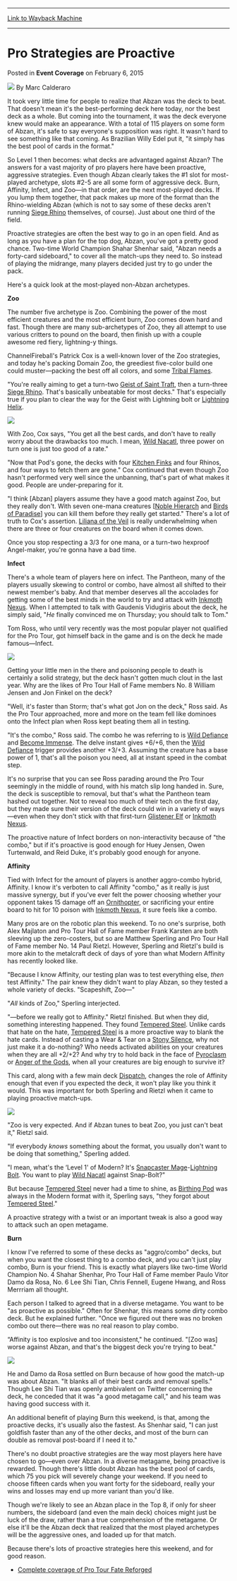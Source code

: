 
---
[Link to Wayback Machine](https://web.archive.org/web/20150209074241/http://magic.wizards.com/en/events/coverage/ptfrf/pro-strategies-are-proactive-2015-02-06)

[_metadata_:author]:- "Marc Calderaro"
[_metadata_:description]:- "It took very little time for people to realize that Abzan was the deck to beat. That doesn't mean it's the best-performing deck here today, nor the best deck as a whole. But coming into the tournament, it was the deck everyone knew would make an appearance. With a total of 115 players on some form of Abzan, it's safe to say everyone's supposition was right. It wasn't hard to see something like that coming. As Brazilian Willy Edel put it, `it simply has the best pool of cards in the format.`"
[_metadata_:generator]:- "Drupal 7 (http://drupal.org)"
[_metadata_:node]:- "344481"
[_metadata_:publish_date]:- "2015-02-06"
[_metadata_:source]:- "div-main-content"
[_metadata_:title]:- "Pro Strategies are Proactive"
[_metadata_:wayback_capture_timestamp]:- "2015-02-09 07:42:41"
[_metadata_:wayback_raw_url]:- "https://web.archive.org/web/20150209074241id_/http://magic.wizards.com/en/events/coverage/ptfrf/pro-strategies-are-proactive-2015-02-06"
[_metadata_:wayback_url]:- "http://magic.wizards.com/en/events/coverage/ptfrf/pro-strategies-are-proactive-2015-02-06"
---


Pro Strategies are Proactive
============================



 Posted in **Event Coverage**
 on February 6, 2015 






![](https://media.magic.wizards.com/styles/auth_small/public/images/person/calderaro.jpg)
By Marc Calderaro










It took very little time for people to realize that Abzan was the deck to beat. That doesn't mean it's the best-performing deck here today, nor the best deck as a whole. But coming into the tournament, it was the deck everyone knew would make an appearance. With a total of 115 players on some form of Abzan, it's safe to say everyone's supposition was right. It wasn't hard to see something like that coming. As Brazilian Willy Edel put it, "it simply has the best pool of cards in the format."



So Level 1 then becomes: what decks are advantaged against Abzan? The answers for a vast majority of pro players here have been proactive, aggressive strategies. Even though Abzan clearly takes the #1 slot for most-played archetype, slots #2-5 are all some form of aggressive deck. Burn, Affinity, Infect, and Zoo—in that order, are the next most-played decks. If you lump them together, that pack makes up more of the format than the Rhino-wielding Abzan (which is not to say some of these decks aren't running [Siege Rhino](http://gatherer.wizards.com/Pages/Card/Details.aspx?name=Siege+Rhino) themselves, of course). Just about one third of the field.



Proactive strategies are often the best way to go in an open field. And as long as you have a plan for the top dog, Abzan, you've got a pretty good chance. Two-time World Champion Shahar Shenhar said, "Abzan needs a forty-card sideboard," to cover all the match-ups they need to. So instead of playing the midrange, many players decided just try to go under the pack.



Here's a quick look at the most-played non-Abzan archetypes.



**Zoo**



The number five archetype is Zoo. Combining the power of the most efficient creatures and the most efficient burn, Zoo comes down hard and fast. Though there are many sub-archetypes of Zoo, they all attempt to use various critters to pound on the board, then finish up with a couple awesome red fiery, lightning-y things.



ChannelFireball's Patrick Cox is a well-known lover of the Zoo strategies, and today he's packing Domain Zoo, the greediest five-color build one could muster—packing the best off all colors, and some [Tribal Flames](http://gatherer.wizards.com/Pages/Card/Details.aspx?name=Tribal+Flames).



"You're really aiming to get a turn-two [Geist of Saint Traft](http://gatherer.wizards.com/Pages/Card/Details.aspx?name=Geist+of+Saint+Traft), then a turn-three [Siege Rhino](http://gatherer.wizards.com/Pages/Card/Details.aspx?name=Siege+Rhino). That's basically unbeatable for most decks." That's especially true if you plan to clear the way for the Geist with Lightning bolt or [Lightning Helix](http://gatherer.wizards.com/Pages/Card/Details.aspx?name=Lightning+Helix).


![](https://media.wizards.com/2015/events/ptfrf/cox_zoo.jpg)  



With Zoo, Cox says, "You get all the best cards, and don't have to really worry about the drawbacks too much. I mean, [Wild Nacatl](http://gatherer.wizards.com/Pages/Card/Details.aspx?name=Wild+Nacatl), three power on turn one is just too good of a rate."



"Now that Pod's gone, the decks with four [Kitchen Finks](http://gatherer.wizards.com/Pages/Card/Details.aspx?name=Kitchen+Finks) and four Rhinos, and four ways to fetch them are gone." Cox continued that even though Zoo hasn't performed very well since the unbanning, that's part of what makes it good. People are under-preparing for it.



"I think [Abzan] players assume they have a good match against Zoo, but they really don't. With seven one-mana creatures [[Noble Hierarch](http://gatherer.wizards.com/Pages/Card/Details.aspx?name=Noble+Hierarch) and [Birds of Paradise](http://gatherer.wizards.com/Pages/Card/Details.aspx?name=Birds+of+Paradise)] you can kill them before they really get started." There's a lot of truth to Cox's assertion. [Liliana of the Veil](http://gatherer.wizards.com/Pages/Card/Details.aspx?name=Liliana+of+the+Veil) is really underwhelming when there are three or four creatures on the board when it comes down.



Once you stop respecting a 3/3 for one mana, or a turn-two hexproof Angel-maker, you're gonna have a bad time.



**Infect**



There's a whole team of players here on infect. The Pantheon, many of the players usually skewing to control or combo, have almost all shifted to their newest member's baby. And that member deserves all the accolades for getting some of the best minds in the world to try and attack with [Inkmoth Nexus](http://gatherer.wizards.com/Pages/Card/Details.aspx?name=Inkmoth+Nexus). When I attempted to talk with Gaudenis Vidugiris about the deck, he simply said, "*He* finally convinced me on Thursday; you should talk to Tom."



Tom Ross, who until very recently was the most popular player not qualified for the Pro Tour, got himself back in the game and is on the deck he made famous—Infect.


![](https://media.wizards.com/2015/events/ptfrf/ross_infect.jpg)  



Getting your little men in the there and poisoning people to death is certainly a solid strategy, but the deck hasn't gotten much clout in the last year. Why are the likes of Pro Tour Hall of Fame members No. 8 William Jensen and Jon Finkel on the deck?



"Well, it's faster than Storm; that's what got Jon on the deck," Ross said. As the Pro Tour approached, more and more on the team fell like dominoes onto the Infect plan when Ross kept beating them all in testing.



"It's the combo," Ross said. The combo he was referring to is [Wild Defiance](http://gatherer.wizards.com/Pages/Card/Details.aspx?name=Wild+Defiance) and [Become Immense](http://gatherer.wizards.com/Pages/Card/Details.aspx?name=Become+Immense). The delve instant gives +6/+6, then the [Wild Defiance](http://gatherer.wizards.com/Pages/Card/Details.aspx?name=Wild+Defiance) trigger provides another +3/+3. Assuming the creature has a base power of 1, that's all the poison you need, all at instant speed in the combat step.



It's no surprise that you can see Ross parading around the Pro Tour seemingly in the middle of round, with his match slip long handed in. Sure, the deck is susceptible to removal, but that's what the Pantheon team hashed out together. Not to reveal too much of their tech on the first day, but they made sure their version of the deck could win in a variety of ways—even when they don't stick with that first-turn [Glistener Elf](http://gatherer.wizards.com/Pages/Card/Details.aspx?name=Glistener+Elf) or [Inkmoth Nexus](http://gatherer.wizards.com/Pages/Card/Details.aspx?name=Inkmoth+Nexus).



The proactive nature of Infect borders on non-interactivity because of "the combo," but if it's proactive is good enough for Huey Jensen, Owen Turtenwald, and Reid Duke, it's probably good enough for anyone.



**Affinity**



Tied with Infect for the amount of players is another aggro-combo hybrid, Affinity. I know it's verboten to call Affinity "combo," as it really is just massive synergy, but if you've ever felt the power choosing whether your opponent takes 15 damage off an [Ornithopter](http://gatherer.wizards.com/Pages/Card/Details.aspx?name=Ornithopter), or sacrificing your entire board to hit for 10 poison with [Inkmoth Nexus](http://gatherer.wizards.com/Pages/Card/Details.aspx?name=Inkmoth+Nexus), it sure feels like a combo.



Many pros are on the robotic plan this weekend. To no one's surprise, both Alex Majlaton and Pro Tour Hall of Fame member Frank Karsten are both sleeving up the zero-costers, but so are Matthew Sperling and Pro Tour Hall of Fame member No. 14 Paul Rietzl. However, Sperling and Rietzl's build is more akin to the metalcraft deck of days of yore than what Modern Affinity has recently looked like.



"Because I know Affinity, our testing plan was to test everything else, *then* test Affinity." The pair knew they didn't want to play Abzan, so they tested a whole variety of decks. "Scapeshift, Zoo—"



"*All* kinds of Zoo," Sperling interjected.



"—before we really got to Affinity." Rietzl finished. But when they did, something interesting happened. They found [Tempered Steel](http://gatherer.wizards.com/Pages/Card/Details.aspx?name=Tempered+Steel). Unlike cards that hate on the hate, [Tempered Steel](http://gatherer.wizards.com/Pages/Card/Details.aspx?name=Tempered+Steel) is a more proactive way to blank the hate cards. Instead of casting a Wear & Tear on a [Stony Silence](http://gatherer.wizards.com/Pages/Card/Details.aspx?name=Stony+Silence), why not just make it a do-nothing? Who needs activated abilities on your creatures when they are all +2/+2? And why try to hold back in the face of [Pyroclasm](http://gatherer.wizards.com/Pages/Card/Details.aspx?name=Pyroclasm) or [Anger of the Gods](http://gatherer.wizards.com/Pages/Card/Details.aspx?name=Anger+of+the+Gods), when all your creatures are big enough to survive it?



This card, along with a few main deck [Dispatch](http://gatherer.wizards.com/Pages/Card/Details.aspx?name=Dispatch), changes the role of Affinity enough that even if you expected the deck, it won't play like you think it would. This was important for both Sperling and Rietzl when it came to playing proactive match-ups.


![](https://media.wizards.com/2015/events/ptfrf/rietzl_sperling_affinity.jpg)  



"Zoo is very expected. And if Abzan tunes to beat Zoo, you just can't beat it," Rietzl said.



"If everybody *knows* something about the format, you usually don't want to be doing that something," Sperling added.



"I mean, what's the ‘Level 1' of Modern? It's [Snapcaster Mage](http://gatherer.wizards.com/Pages/Card/Details.aspx?name=Snapcaster+Mage)-[Lightning Bolt](http://gatherer.wizards.com/Pages/Card/Details.aspx?name=Lightning+Bolt). You want to play [Wild Nacatl](http://gatherer.wizards.com/Pages/Card/Details.aspx?name=Wild+Nacatl) against Snap-Bolt?"



But because [Tempered Steel](http://gatherer.wizards.com/Pages/Card/Details.aspx?name=Tempered+Steel) never had a time to shine, as [Birthing Pod](http://gatherer.wizards.com/Pages/Card/Details.aspx?name=Birthing+Pod) was always in the Modern format with it, Sperling says, "they forgot about [Tempered Steel](http://gatherer.wizards.com/Pages/Card/Details.aspx?name=Tempered+Steel)."



A proactive strategy with a twist or an important tweak is also a good way to attack such an open metagame.



**Burn**



I know I've referred to some of these decks as "aggro/combo" decks, but when you want the closest thing to a combo deck, and you can't just play combo, Burn is your friend. This is exactly what players like two-time World Champion No. 4 Shahar Shenhar, Pro Tour Hall of Fame member Paulo Vitor Damo da Rosa, No. 6 Lee Shi Tian, Chris Fennell, Eugene Hwang, and Ross Merrriam all thought.



Each person I talked to agreed that in a diverse metagame. You want to be "as proactive as possible." Often for Shenhar, this means some dirty combo deck. But he explained further. "Once we figured out there was no broken combo out there—there was no real reason to play combo.



“Affinity is too explosive and too inconsistent," he continued. "[Zoo was] worse against Abzan, and that's the biggest deck you're trying to beat."


![](https://media.wizards.com/2015/events/ptfrf/shenhar_burn.jpg)  



He and Damo da Rosa settled on Burn because of how good the match-up was about Abzan. "It blanks all of their best cards and removal spells." Though Lee Shi Tian was openly ambivalent on Twitter concerning the deck, he conceded that it was "a good metagame call," and his team was having good success with it.



An additional benefit of playing Burn this weekend, is that, among the proactive decks, it's usually also the fastest. As Shenhar said, "I can just goldfish faster than any of the other decks, and most of the burn can double as removal post-board if I need it to."



There's no doubt proactive strategies are the way most players here have chosen to go—even over Abzan. In a diverse metagame, being proactive is rewarded. Though there's little doubt Abzan has the best pool of cards, which 75 you pick will severely change your weekend. If you need to choose fifteen cards when you want forty for the sideboard, really your wins and losses may end up more variant than you'd like.



Though we're likely to see an Abzan place in the Top 8, if only for sheer numbers, the sideboard (and even the main deck) choices might just be luck of the draw, rather than a true comprehension of the metagame. Or else it'll be the Abzan deck that realized that the most played archetypes will be the aggressive ones, and loaded up for that match.



Because there's lots of proactive strategies here this weekend, and for good reason.


* [Complete coverage of Pro Tour Fate Reforged](/node/342211)

 




